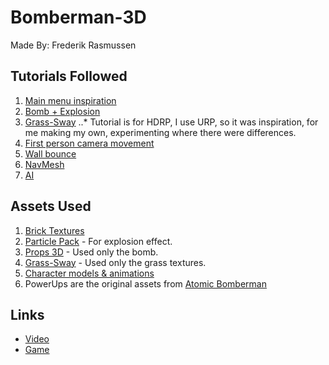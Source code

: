 # Bomberman-3D
Made By: Frederik Rasmussen

## Tutorials Followed
1. [Main menu inspiration](https://www.youtube.com/watch?v=zc8ac_qUXQY)
2. [Bomb + Explosion](https://www.youtube.com/watch?v=BYL6JtUdEY0)
3. [Grass-Sway](https://www.youtube.com/watch?v=BYL6JtUdEY0)
..* Tutorial is for HDRP, I use URP, so it was inspiration, for me making my own, experimenting where there were differences.
4. [First person camera movement](https://www.youtube.com/watch?v=5Rq8A4H6Nzw)
5. [Wall bounce](https://www.youtube.com/watch?v=RoZG5RARGF0)
6. [NavMesh](https://www.youtube.com/watch?v=atCOd4o7tG4&t=2s)
7. [AI](https://www.youtube.com/watch?v=UjkSFoLxesw&t=196s)

## Assets Used
1. [Brick Textures](https://assetstore.unity.com/packages/2d/textures-materials/brick/15-original-bricks-textures-72427)
2. [Particle Pack](https://assetstore.unity.com/packages/vfx/particles/particle-pack-127325) - For explosion effect.
3. [Props 3D](https://assetstore.unity.com/packages/3d/props/props-3d-221035) - Used only the bomb.
4. [Grass-Sway](https://github.com/angelsophia1/Grass-Sway) - Used only the grass textures.
5. [Character models & animations](https://www.mixamo.com/)
6. PowerUps are the original assets from [Atomic Bomberman](https://www.myabandonware.com/game/atomic-bomberman-bat)

## Links
* [Video](https://youtu.be/pE0_RHoxbXU)
* [Game](https://firrez.github.io/Bomberman3D-Game/)
